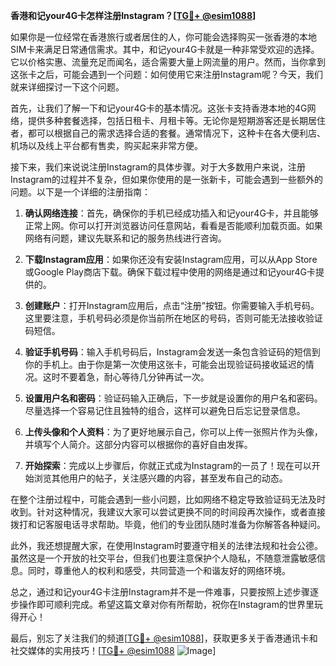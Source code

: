 **香港和记your4G卡怎样注册Instagram？[[TG💪+ @esim1088](https://t.me/s/esim1088)]**

如果你是一位经常在香港旅行或者居住的人，你可能会选择购买一张香港的本地SIM卡来满足日常通信需求。其中，和记your4G卡就是一种非常受欢迎的选择。它以价格实惠、流量充足而闻名，适合需要大量上网流量的用户。然而，当你拿到这张卡之后，可能会遇到一个问题：如何使用它来注册Instagram呢？今天，我们就来详细探讨一下这个问题。

首先，让我们了解一下和记your4G卡的基本情况。这张卡支持香港本地的4G网络，提供多种套餐选择，包括日租卡、月租卡等。无论你是短期游客还是长期居住者，都可以根据自己的需求选择合适的套餐。通常情况下，这种卡在各大便利店、机场以及线上平台都有售卖，购买起来非常方便。

接下来，我们来说说注册Instagram的具体步骤。对于大多数用户来说，注册Instagram的过程并不复杂，但如果你使用的是一张新卡，可能会遇到一些额外的问题。以下是一个详细的注册指南：

1. **确认网络连接**：首先，确保你的手机已经成功插入和记your4G卡，并且能够正常上网。你可以打开浏览器访问任意网站，看看是否能顺利加载页面。如果网络有问题，建议先联系和记的服务热线进行咨询。

2. **下载Instagram应用**：如果你还没有安装Instagram应用，可以从App Store或Google Play商店下载。确保下载过程中使用的网络是通过和记your4G卡提供的。

3. **创建账户**：打开Instagram应用后，点击“注册”按钮。你需要输入手机号码。这里要注意，手机号码必须是你当前所在地区的号码，否则可能无法接收验证码短信。

4. **验证手机号码**：输入手机号码后，Instagram会发送一条包含验证码的短信到你的手机上。由于你是第一次使用这张卡，可能会出现验证码接收延迟的情况。这时不要着急，耐心等待几分钟再试一次。

5. **设置用户名和密码**：验证码输入正确后，下一步就是设置你的用户名和密码。尽量选择一个容易记住且独特的组合，这样可以避免日后忘记登录信息。

6. **上传头像和个人资料**：为了更好地展示自己，你可以上传一张照片作为头像，并填写个人简介。这部分内容可以根据你的喜好自由发挥。

7. **开始探索**：完成以上步骤后，你就正式成为Instagram的一员了！现在可以开始浏览其他用户的帖子，关注感兴趣的内容，甚至发布自己的动态。

在整个注册过程中，可能会遇到一些小问题，比如网络不稳定导致验证码无法及时收到。针对这种情况，我建议大家可以尝试更换不同的时间段再次操作，或者直接拨打和记客服电话寻求帮助。毕竟，他们的专业团队随时准备为你解答各种疑问。

此外，我还想提醒大家，在使用Instagram时要遵守相关的法律法规和社会公德。虽然这是一个开放的社交平台，但我们也要注意保护个人隐私，不随意泄露敏感信息。同时，尊重他人的权利和感受，共同营造一个和谐友好的网络环境。

总之，通过和记your4G卡注册Instagram并不是一件难事，只要按照上述步骤逐步操作即可顺利完成。希望这篇文章对你有所帮助，祝你在Instagram的世界里玩得开心！

最后，别忘了关注我们的频道[[TG💪+ @esim1088](https://t.me/s/esim1088)]，获取更多关于香港通讯卡和社交媒体的实用技巧！[[TG💪+ @esim1088](https://t.me/s/esim1088) ![Image](https://i.postimg.cc/4NQfJmqS/Snipaste-2025-05-13-00-14-12.png)]